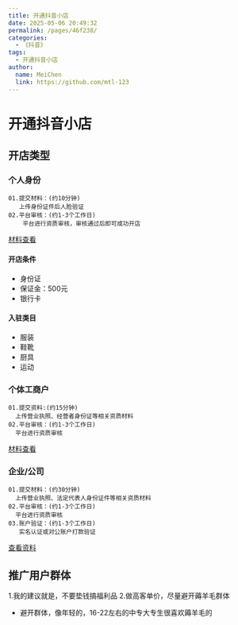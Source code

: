 ```yaml
---
title: 开通抖音小店
date: 2025-05-06 20:49:32
permalink: /pages/46f238/
categories:
  - 《抖音》
tags:
  - 开通抖音小店
author: 
  name: MeiChen
  link: https://github.com/mtl-123
---
```


# 开通抖音小店

## 开店类型

### 个人身份

    01.提交材料：(约10分钟)
       上传身份证件后人脸验证
    02.平台审核：(约1-3个工作日)
        平台进行资质审核，审核通过后即可成功开店
[材料查看](https://fxg.jinritemai.com/enter/quali-fee?v_type=11&shop_type=11)

#### 开店条件

- 身份证
- 保证金：500元
- 银行卡

#### 入驻类目

- 服装
- 鞋靴
- 厨具
- 运动

### 个体工商户

    01.提交资料:(约15分钟)
      上传营业执照、经营者身份证等相关资质材料
    02.平台审核：(约1-3个工作日)
      平台进行资质审核
[材料查看](https://fxg.jinritemai.com/enter/quali-fee?v_type=41&shop_type=9)

### 企业/公司

    01.提交材料：(约30分钟)
      上传营业执照、法定代表人身份证件等相关资质材料
    02.平台审核：(约1-3个工作日)
      平台进行资质审核
    03.账户验证：(约1-3个工作日)
       实名认证或对公账户打款验证
 [查看资料](https://fxg.jinritemai.com/enter/quali-fee)

## 推广用户群体

1.我的建议就是，不要垫钱搞福利品
2.做高客单价，尽量避开薅羊毛群体

- 避开群体，像年轻的，16-22左右的中专大专生很喜欢薅羊毛的
